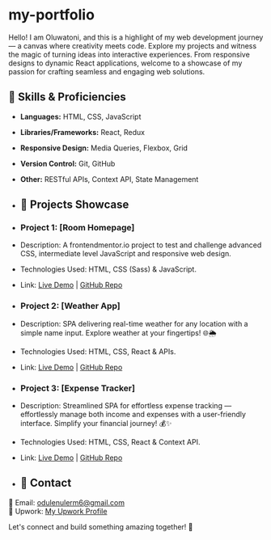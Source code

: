 # my-portfolio
Hello! I am Oluwatoni, and this is a highlight of my web development journey — a canvas where creativity meets code. Explore my projects and witness the magic of turning ideas into interactive experiences. From responsive designs to dynamic React applications, welcome to a showcase of my passion for crafting seamless and engaging web solutions. 

## 🚀 Skills & Proficiencies
- **Languages:** HTML, CSS, JavaScript
- **Libraries/Frameworks:** React, Redux
- **Responsive Design:** Media Queries, Flexbox, Grid
- **Version Control:** Git, GitHub
- **Other:** RESTful APIs, Context API, State Management
- ## 💼 Projects Showcase

- ### Project 1: [Room Homepage]
- Description: A frontendmentor.io project to test and challenge advanced CSS, intermediate level JavaScript and responsive web design.
- Technologies Used: HTML, CSS (Sass) & JavaScript.
- Link: [Live Demo](https://oluwatoni-odule.github.io/room-homepage-challenge) | [GitHub Repo](https://github.com/oluwatoni-odule/room-homepage-challenge)

- ### Project 2: [Weather App]
- Description: SPA delivering real-time weather for any location with a simple name input. Explore weather at your fingertips! 🌐🌦️
- Technologies Used: HTML, CSS, React & APIs.
- Link: [Live Demo](oluwatoni-odule.github.io/Weather-App) | [GitHub Repo](github.com/oluwatoni-odule/Weather-App)

- ### Project 3: [Expense Tracker]
- Description: Streamlined SPA for effortless expense tracking — effortlessly manage both income and expenses with a user-friendly interface. Simplify your financial journey! 💰✨
- Technologies Used: HTML, CSS, React & Context API.
- Link: [Live Demo](oluwatoni-odule.github.io/Expense-Tracker-App) | [GitHub Repo](github.com/oluwatoni-odule/Expense-Tracker-App)

- ## 📧 Contact

📩 Email: odulenulerm6@gmail.com  
🔗 Upwork: [My Upwork Profile](https://www.upwork.com/freelancers/~010fbaa80d041b0ba1)  

Let's connect and build something amazing together! 🚀
